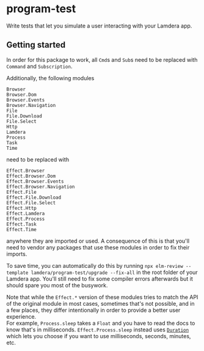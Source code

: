 # program-test

Write tests that let you simulate a user interacting with your Lamdera app.

## Getting started

In order for this package to work, all `Cmd`s and `Sub`s need to be replaced with `Command` and `Subscription`.

Additionally, the following modules
```
Browser
Browser.Dom
Browser.Events
Browser.Navigation
File
File.Download
File.Select
Http
Lamdera
Process
Task
Time
```
need to be replaced with
```
Effect.Browser
Effect.Browser.Dom
Effect.Browser.Events
Effect.Browser.Navigation
Effect.File
Effect.File.Download
Effect.File.Select
Effect.Http
Effect.Lamdera
Effect.Process
Effect.Task
Effect.Time
```
anywhere they are imported or used. A consequence of this is that you'll need to vendor any packages that use these modules in order to fix their imports.

To save time, you can automatically do this by running `npx elm-review --template lamdera/program-test/upgrade --fix-all` in the root folder of your Lamdera app.
You'll still need to fix some compiler errors afterwards but it should spare you most of the busywork.

Note that while the `Effect.*` version of these modules tries to match the API of the original module in most cases, sometimes that's not possible, and in a few places, they differ intentionally in order to provide a better user experience.  
For example, `Process.sleep` takes a `Float` and you have to read the docs to know that's in milliseconds. `Effect.Process.sleep` instead uses [`Duration`](
https://package.elm-lang.org/packages/ianmackenzie/elm-units/latest/Duration) which lets you choose if you want to use milliseconds, seconds, minutes, etc.